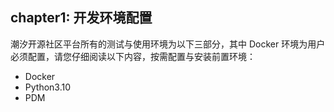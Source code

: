 
## chapter1: 开发环境配置

潮汐开源社区平台所有的测试与使用环境为以下三部分，其中 Docker 环境为用户必须配置，请您仔细阅读以下内容，按需配置与安装前置环境：

* Docker
* Python3.10
* PDM
